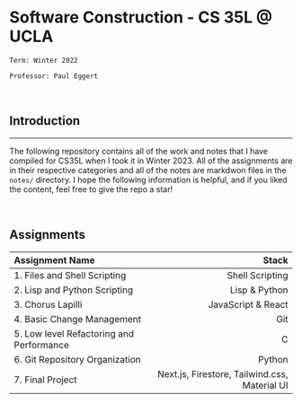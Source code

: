# Software Construction - CS 35L @ UCLA

`Term: Winter 2022`

`Professor: Paul Eggert`

&nbsp;
&nbsp;
&nbsp;

## Introduction

---

The following repository contains all of the work and notes that I have compiled for CS35L when I took it in Winter 2023. All of the assignments are in their respective categories and all of the notes are markdwon files in the `notes/` directory. I hope the following information is helpful, and if you liked the content, feel free to give the repo a star!

&nbsp;
&nbsp;
&nbsp;

## Assignments

| Assignment Name                          |                                         Stack |
| :--------------------------------------- | --------------------------------------------: |
| 1. Files and Shell Scripting             |                               Shell Scripting |
| 2. Lisp and Python Scripting             |                                 Lisp & Python |
| 3. Chorus Lapilli                        |                            JavaScript & React |
| 4. Basic Change Management               |                                           Git |
| 5. Low level Refactoring and Performance |                                             C |
| 6. Git Repository Organization           |                                        Python |
| 7. Final Project                         | Next.js, Firestore, Tailwind.css, Material UI |
